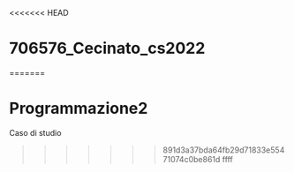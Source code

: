 <<<<<<< HEAD
# 706576_Cecinato_cs2022
=======
# Programmazione2
Caso di studio
>>>>>>> 891d3a37bda64fb29d71833e55471074c0be861d
ffff